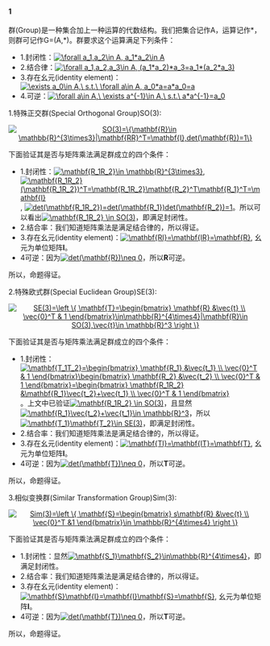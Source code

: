 #### 1
群(Group)是一种集合加上一种运算的代数结构。我们把集合记作A，运算记作*，则群可记作G=(A,*)。群要求这个运算满足下列条件：

* 1.封闭性：<a href="https://www.codecogs.com/eqnedit.php?latex=\forall&space;a_1,a_2\in&space;A,&space;a_1*a_2\in&space;A" target="_blank"><img src="https://latex.codecogs.com/gif.latex?\forall&space;a_1,a_2\in&space;A,&space;a_1*a_2\in&space;A" title="\forall a_1,a_2\in A, a_1*a_2\in A" /></a>
* 2.结合律：<a href="https://www.codecogs.com/eqnedit.php?latex=\forall&space;a_1,a_2,a_3\in&space;A,&space;(a_1*a_2)*a_3=a_1*(a_2*a_3)" target="_blank"><img src="https://latex.codecogs.com/gif.latex?\forall&space;a_1,a_2,a_3\in&space;A,&space;(a_1*a_2)*a_3=a_1*(a_2*a_3)" title="\forall a_1,a_2,a_3\in A, (a_1*a_2)*a_3=a_1*(a_2*a_3)" /></a>
* 3.存在幺元(identity element)：<a href="https://www.codecogs.com/eqnedit.php?latex=\exists&space;a_0\in&space;A,\&space;s.t.\&space;\forall&space;a\in&space;A,&space;a_0*a=a*a_0=a" target="_blank"><img src="https://latex.codecogs.com/gif.latex?\exists&space;a_0\in&space;A,\&space;s.t.\&space;\forall&space;a\in&space;A,&space;a_0*a=a*a_0=a" title="\exists a_0\in A,\ s.t.\ \forall a\in A, a_0*a=a*a_0=a" /></a>
* 4.可逆：<a href="https://www.codecogs.com/eqnedit.php?latex=\forall&space;a\in&space;A,\&space;\exists&space;a^{-1}\in&space;A,\&space;s.t.\&space;a*a^{-1}=a_0" target="_blank"><img src="https://latex.codecogs.com/gif.latex?\forall&space;a\in&space;A,\&space;\exists&space;a^{-1}\in&space;A,\&space;s.t.\&space;a*a^{-1}=a_0" title="\forall a\in A,\ \exists a^{-1}\in A,\ s.t.\ a*a^{-1}=a_0" /></a>

1.特殊正交群(Special Orthogonal Group)SO(3):

<p align="center">
<a href="https://www.codecogs.com/eqnedit.php?latex=SO(3)=\{\mathbf{R}\in&space;\mathbb{R}^{3\times3}|\mathbf{RR}^T=\mathbf{I},det(\mathbf{R})=1\}" target="_blank"><img src="https://latex.codecogs.com/gif.latex?SO(3)=\{\mathbf{R}\in&space;\mathbb{R}^{3\times3}|\mathbf{RR}^T=\mathbf{I},det(\mathbf{R})=1\}" title="SO(3)=\{\mathbf{R}\in \mathbb{R}^{3\times3}|\mathbf{RR}^T=\mathbf{I},det(\mathbf{R})=1\}" /></a>
</p>  

下面验证其是否与矩阵乘法满足群成立的四个条件：
* 1.封闭性：<a href="https://www.codecogs.com/eqnedit.php?latex=\mathbf{R_1R_2}\in&space;\mathbb{R}^{3\times3}" target="_blank"><img src="https://latex.codecogs.com/gif.latex?\mathbf{R_1R_2}\in&space;\mathbb{R}^{3\times3}" title="\mathbf{R_1R_2}\in \mathbb{R}^{3\times3}" /></a>, <a href="https://www.codecogs.com/eqnedit.php?latex=\mathbf{R_1R_2}(\mathbf{R_1R_2})^T=\mathbf{R_1R_2}\mathbf{R_2}^T\mathbf{R_1}^T=\mathbf{I}" target="_blank"><img src="https://latex.codecogs.com/gif.latex?\mathbf{R_1R_2}(\mathbf{R_1R_2})^T=\mathbf{R_1R_2}\mathbf{R_2}^T\mathbf{R_1}^T=\mathbf{I}" title="\mathbf{R_1R_2}(\mathbf{R_1R_2})^T=\mathbf{R_1R_2}\mathbf{R_2}^T\mathbf{R_1}^T=\mathbf{I}" /></a>, <a href="https://www.codecogs.com/eqnedit.php?latex=det(\mathbf{R_1R_2})=det(\mathbf{R_1})det(\mathbf{R_2})=1" target="_blank"><img src="https://latex.codecogs.com/gif.latex?det(\mathbf{R_1R_2})=det(\mathbf{R_1})det(\mathbf{R_2})=1" title="det(\mathbf{R_1R_2})=det(\mathbf{R_1})det(\mathbf{R_2})=1" /></a>。所以可以看出<a href="https://www.codecogs.com/eqnedit.php?latex=\mathbf{R_1R_2}&space;\in&space;SO(3)" target="_blank"><img src="https://latex.codecogs.com/gif.latex?\mathbf{R_1R_2}&space;\in&space;SO(3)" title="\mathbf{R_1R_2} \in SO(3)" /></a>，即满足封闭性。
* 2.结合率：我们知道矩阵乘法是满足结合律的，所以得证。
* 3.存在幺元(identity element)：<a href="https://www.codecogs.com/eqnedit.php?latex=\mathbf{RI}=\mathbf{IR}=\mathbf{R}" target="_blank"><img src="https://latex.codecogs.com/gif.latex?\mathbf{RI}=\mathbf{IR}=\mathbf{R}" title="\mathbf{RI}=\mathbf{IR}=\mathbf{R}" /></a>, 幺元为单位矩阵**I**。
* 4可逆：因为<a href="https://www.codecogs.com/eqnedit.php?latex=det(\mathbf{R})\neq&space;0" target="_blank"><img src="https://latex.codecogs.com/gif.latex?det(\mathbf{R})\neq&space;0" title="det(\mathbf{R})\neq 0" /></a>，所以**R**可逆。

所以，命题得证。


2.特殊欧式群(Special Euclidean Group)SE(3):

<p align="center">
<a href="https://www.codecogs.com/eqnedit.php?latex=SE(3)=\left&space;\{&space;\mathbf{T}=\begin{bmatrix}&space;\mathbf{R}&space;&\vec{t}&space;\\&space;\vec{0}^T&space;&&space;1&space;\end{bmatrix}\in\mathbb{R}^{4\times4}|\mathbf{R}\in&space;SO(3),\vec{t}\in&space;\mathbb{R}^3&space;\right&space;\}" target="_blank"><img src="https://latex.codecogs.com/gif.latex?SE(3)=\left&space;\{&space;\mathbf{T}=\begin{bmatrix}&space;\mathbf{R}&space;&\vec{t}&space;\\&space;\vec{0}^T&space;&&space;1&space;\end{bmatrix}\in\mathbb{R}^{4\times4}|\mathbf{R}\in&space;SO(3),\vec{t}\in&space;\mathbb{R}^3&space;\right&space;\}" title="SE(3)=\left \{ \mathbf{T}=\begin{bmatrix} \mathbf{R} &\vec{t} \\ \vec{0}^T & 1 \end{bmatrix}\in\mathbb{R}^{4\times4}|\mathbf{R}\in SO(3),\vec{t}\in \mathbb{R}^3 \right \}" /></a>
</p> 

下面验证其是否与矩阵乘法满足群成立的四个条件：
* 1.封闭性：<a href="https://www.codecogs.com/eqnedit.php?latex=\mathbf{T_1T_2}=\begin{bmatrix}&space;\mathbf{R_1}&space;&\vec{t_1}&space;\\&space;\vec{0}^T&space;&&space;1&space;\end{bmatrix}\begin{bmatrix}&space;\mathbf{R_2}&space;&\vec{t_2}&space;\\&space;\vec{0}^T&space;&&space;1&space;\end{bmatrix}=\begin{bmatrix}&space;\mathbf{R_1R_2}&space;&\mathbf{R_1}\vec{t_2}&plus;\vec{t_1}&space;\\&space;\vec{0}^T&space;&&space;1&space;\end{bmatrix}" target="_blank"><img src="https://latex.codecogs.com/gif.latex?\mathbf{T_1T_2}=\begin{bmatrix}&space;\mathbf{R_1}&space;&\vec{t_1}&space;\\&space;\vec{0}^T&space;&&space;1&space;\end{bmatrix}\begin{bmatrix}&space;\mathbf{R_2}&space;&\vec{t_2}&space;\\&space;\vec{0}^T&space;&&space;1&space;\end{bmatrix}=\begin{bmatrix}&space;\mathbf{R_1R_2}&space;&\mathbf{R_1}\vec{t_2}&plus;\vec{t_1}&space;\\&space;\vec{0}^T&space;&&space;1&space;\end{bmatrix}" title="\mathbf{T_1T_2}=\begin{bmatrix} \mathbf{R_1} &\vec{t_1} \\ \vec{0}^T & 1 \end{bmatrix}\begin{bmatrix} \mathbf{R_2} &\vec{t_2} \\ \vec{0}^T & 1 \end{bmatrix}=\begin{bmatrix} \mathbf{R_1R_2} &\mathbf{R_1}\vec{t_2}+\vec{t_1} \\ \vec{0}^T & 1 \end{bmatrix}" /></a>。上文中已验证<a href="https://www.codecogs.com/eqnedit.php?latex=\mathbf{R_1R_2}&space;\in&space;SO(3)" target="_blank"><img src="https://latex.codecogs.com/gif.latex?\mathbf{R_1R_2}&space;\in&space;SO(3)" title="\mathbf{R_1R_2} \in SO(3)" /></a>，且显然<a href="https://www.codecogs.com/eqnedit.php?latex=\mathbf{R_1}\vec{t_2}&plus;\vec{t_1}\in&space;\mathbb{R}^3" target="_blank"><img src="https://latex.codecogs.com/gif.latex?\mathbf{R_1}\vec{t_2}&plus;\vec{t_1}\in&space;\mathbb{R}^3" title="\mathbf{R_1}\vec{t_2}+\vec{t_1}\in \mathbb{R}^3" /></a>，所以<a href="https://www.codecogs.com/eqnedit.php?latex=\mathbf{T_1}\mathbf{T_2}\in&space;SE(3)" target="_blank"><img src="https://latex.codecogs.com/gif.latex?\mathbf{T_1}\mathbf{T_2}\in&space;SE(3)" title="\mathbf{T_1}\mathbf{T_2}\in SE(3)" /></a>，即满足封闭性。
* 2.结合率：我们知道矩阵乘法是满足结合律的，所以得证。
* 3.存在幺元(identity element)：<a href="https://www.codecogs.com/eqnedit.php?latex=\mathbf{TI}=\mathbf{IT}=\mathbf{T}" target="_blank"><img src="https://latex.codecogs.com/gif.latex?\mathbf{TI}=\mathbf{IT}=\mathbf{T}" title="\mathbf{TI}=\mathbf{IT}=\mathbf{T}" /></a>, 幺元为单位矩阵**I**。
* 4可逆：因为<a href="https://www.codecogs.com/eqnedit.php?latex=det(\mathbf{T})\neq&space;0" target="_blank"><img src="https://latex.codecogs.com/gif.latex?det(\mathbf{T})\neq&space;0" title="det(\mathbf{T})\neq 0" /></a>，所以**T**可逆。

所以，命题得证。

3.相似变换群(Similar Transformation Group)Sim(3):

<p align="center">
<a href="https://www.codecogs.com/eqnedit.php?latex=Sim(3)=\left&space;\{&space;\mathbf{S}=\begin{bmatrix}&space;s\mathbf{R}&space;&\vec{t}&space;\\&space;\vec{0}^T&space;&1&space;\end{bmatrix}\in&space;\mathbb{R}^{4\times4}&space;\right&space;\}" target="_blank"><img src="https://latex.codecogs.com/gif.latex?Sim(3)=\left&space;\{&space;\mathbf{S}=\begin{bmatrix}&space;s\mathbf{R}&space;&\vec{t}&space;\\&space;\vec{0}^T&space;&1&space;\end{bmatrix}\in&space;\mathbb{R}^{4\times4}&space;\right&space;\}" title="Sim(3)=\left \{ \mathbf{S}=\begin{bmatrix} s\mathbf{R} &\vec{t} \\ \vec{0}^T &1 \end{bmatrix}\in \mathbb{R}^{4\times4} \right \}" /></a>
</p> 

下面验证其是否与矩阵乘法满足群成立的四个条件：
* 1.封闭性：显然<a href="https://www.codecogs.com/eqnedit.php?latex=\mathbf{S_1}\mathbf{S_2}\in\mathbb{R}^{4\times4}" target="_blank"><img src="https://latex.codecogs.com/gif.latex?\mathbf{S_1}\mathbf{S_2}\in\mathbb{R}^{4\times4}" title="\mathbf{S_1}\mathbf{S_2}\in\mathbb{R}^{4\times4}" /></a>，即满足封闭性。
* 2.结合率：我们知道矩阵乘法是满足结合律的，所以得证。
* 3.存在幺元(identity element)：<a href="https://www.codecogs.com/eqnedit.php?latex=\mathbf{S}\mathbf{I}=\mathbf{I}\mathbf{S}=\mathbf{S}" target="_blank"><img src="https://latex.codecogs.com/gif.latex?\mathbf{S}\mathbf{I}=\mathbf{I}\mathbf{S}=\mathbf{S}" title="\mathbf{S}\mathbf{I}=\mathbf{I}\mathbf{S}=\mathbf{S}" /></a>, 幺元为单位矩阵**I**。
* 4可逆：因为<a href="https://www.codecogs.com/eqnedit.php?latex=det(\mathbf{T})\neq&space;0" target="_blank"><img src="https://latex.codecogs.com/gif.latex?det(\mathbf{T})\neq&space;0" title="det(\mathbf{T})\neq 0" /></a>，所以**T**可逆。

所以，命题得证。
